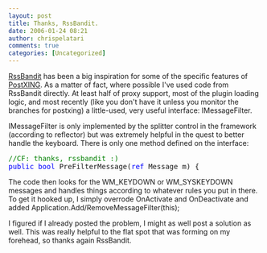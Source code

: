 ```yaml
---
layout: post
title: Thanks, RssBandit.
date: 2006-01-24 08:21
author: chrispelatari
comments: true
categories: [Uncategorized]
---
```


<p><a href="http://rssbandit.org">RssBandit</a> has been a big inspiration for 
some of the specific features of <a href="http://postxing.net">PostXING</a>. As 
a matter of fact, where possible I've used code from RssBandit directly. At 
least half of proxy support, most of the plugin loading logic, and most recently 
(like you don't have it unless you monitor the branches for postxing) a 
little-used, very useful interface: IMessageFilter.</p>
<p>IMessageFilter is only implemented by the splitter control in the framework 
(according to reflector) but was extremely helpful in the quest to better handle 
the keyboard. There is only one method defined on the interface:</p><pre><span style="color:green;">//CF: thanks, rssbandit :)
</span><span style="color:blue;">public</span> <span style="color:blue;">bool</span> PreFilterMessage(<span style="color:blue;">ref</span> Message m) {</pre>
<p>The code then looks for the WM_KEYDOWN or WM_SYSKEYDOWN messages and handles 
things according to whatever rules you put in there. To get it hooked up, I 
simply overrode OnActivate and OnDeactivate and added 
Application.Add/RemoveMessageFilter(this);</p>
<p>I figured if I already posted the problem, I might as well post a solution as 
well. This was really helpful to the flat spot that was forming on my forehead, 
so thanks again RssBandit.</p>
